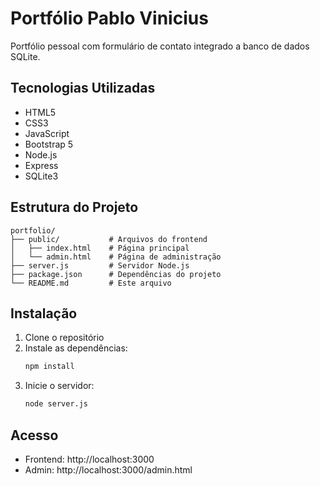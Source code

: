 # Portfólio Pablo Vinicius

Portfólio pessoal com formulário de contato integrado a banco de dados SQLite.

## Tecnologias Utilizadas

- HTML5
- CSS3
- JavaScript
- Bootstrap 5
- Node.js
- Express
- SQLite3

## Estrutura do Projeto

```
portfolio/
├── public/           # Arquivos do frontend
│   ├── index.html    # Página principal
│   └── admin.html    # Página de administração
├── server.js         # Servidor Node.js
├── package.json      # Dependências do projeto
└── README.md         # Este arquivo
```

## Instalação

1. Clone o repositório
2. Instale as dependências:
   ```bash
   npm install
   ```
3. Inicie o servidor:
   ```bash
   node server.js
   ```

## Acesso

- Frontend: http://localhost:3000
- Admin: http://localhost:3000/admin.html 